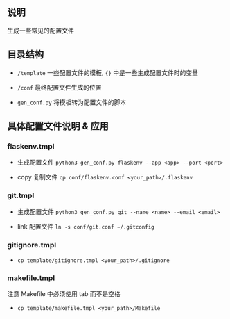 ## 说明

生成一些常见的配置文件

## 目录结构

- `/template` 一些配置文件的模板, `{}` 中是一些生成配置文件时的变量

- `/conf` 最终配置文件生成的位置

- `gen_conf.py` 将模板转为配置文件的脚本

## 具体配置文件说明 & 应用

### flaskenv.tmpl

  - 生成配置文件 `python3 gen_conf.py flaskenv --app <app> --port <port>`

  - copy 复制文件 `cp conf/flaskenv.conf <your_path>/.flaskenv`

### git.tmpl

  - 生成配置文件 `python3 gen_conf.py git --name <name> --email <email>`

  - link 配置文件 `ln -s conf/git.conf ~/.gitconfig`

### gitignore.tmpl

  - `cp template/gitignore.tmpl <your_path>/.gitignore`

### makefile.tmpl

注意 Makefile 中必须使用 tab 而不是空格

  - `cp template/makefile.tmpl <your_path>/Makefile`
